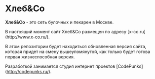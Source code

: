 # Хлеб&Co

**Хлеб&Co** - это сеть булочных и пекарен в Москве.

В настоящий момент сайт Хлеб&Co размещен по адресу [x-co.ru] (http://www.x-co.ru/).

В этом репозитории будет находиться обновленная версия сайта, которая придет на смену вышеупомянутой, как только будет готова первая жизнеспособная версия.

Разработкой занимается студия интернет проектов [CodePunks] (http://codepunks.ru/).

